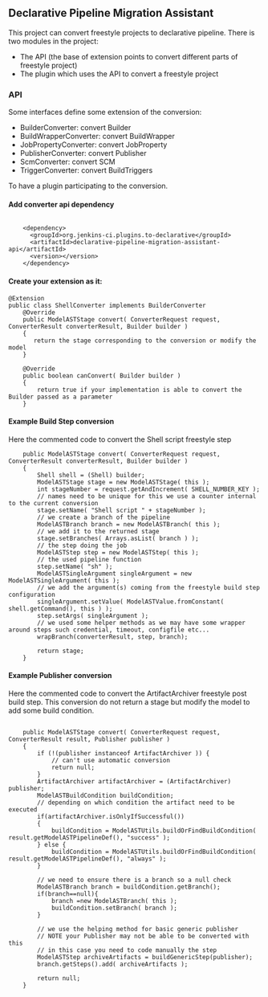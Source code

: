 ## Declarative Pipeline Migration Assistant 
This project can convert freestyle projects to declarative pipeline.
There is two modules in the project:
- The API (the base of extension points to convert different parts of freestyle project)
- The plugin which uses the API to convert a freestyle project

### API 
Some interfaces define some extension of the conversion:
- BuilderConverter: convert Builder
- BuildWrapperConverter: convert BuildWrapper
- JobPropertyConverter: convert JobProperty
- PublisherConverter: convert Publisher
- ScmConverter: convert SCM
- TriggerConverter: convert BuildTriggers

To have a plugin participating to the conversion.

#### Add converter api dependency

```

    <dependency>
      <groupId>org.jenkins-ci.plugins.to-declarative</groupId>
      <artifactId>declarative-pipeline-migration-assistant-api</artifactId>
      <version></version>  
    </dependency>

``` 
 
#### Create your extension as it:

```
@Extension
public class ShellConverter implements BuilderConverter
    @Override
    public ModelASTStage convert( ConverterRequest request, ConverterResult converterResult, Builder builder )
    {
       return the stage corresponding to the conversion or modify the model
    }

    @Override
    public boolean canConvert( Builder builder )
    {
        return true if your implementation is able to convert the Builder passed as a parameter  
    }
```

#### Example Build Step conversion

Here the commented code to convert the Shell script freestyle step

```
    public ModelASTStage convert( ConverterRequest request, ConverterResult converterResult, Builder builder )
    {
        Shell shell = (Shell) builder;
        ModelASTStage stage = new ModelASTStage( this );
        int stageNumber = request.getAndIncrement( SHELL_NUMBER_KEY );
        // names need to be unique for this we use a counter internal to the current conversion
        stage.setName( "Shell script " + stageNumber );
        // we create a branch of the pipeline 
        ModelASTBranch branch = new ModelASTBranch( this );
        // we add it to the returned stage    
        stage.setBranches( Arrays.asList( branch ) );
        // the step doing the job
        ModelASTStep step = new ModelASTStep( this );
        // the used pipeline function 
        step.setName( "sh" );
        ModelASTSingleArgument singleArgument = new ModelASTSingleArgument( this );
        // we add the argument(s) coming from the freestyle build step configuration
        singleArgument.setValue( ModelASTValue.fromConstant( shell.getCommand(), this ) );
        step.setArgs( singleArgument );
        // we used some helper methods as we may have some wrapper around steps such credential, timeout, configfile etc...
        wrapBranch(converterResult, step, branch);

        return stage;
    }
```

#### Example Publisher conversion

Here the commented code to convert the ArtifactArchiver freestyle post build step.
This conversion do not return a stage but modify the model to add some build condition.

```

    public ModelASTStage convert( ConverterRequest request, ConverterResult result, Publisher publisher )
    {
        if (!(publisher instanceof ArtifactArchiver )) {
            // can't use automatic conversion
            return null;
        }
        ArtifactArchiver artifactArchiver = (ArtifactArchiver) publisher;
        ModelASTBuildCondition buildCondition;
        // depending on which condition the artifact need to be executed
        if(artifactArchiver.isOnlyIfSuccessful())
        {
            buildCondition = ModelASTUtils.buildOrFindBuildCondition( result.getModelASTPipelineDef(), "success" );
        } else {
            buildCondition = ModelASTUtils.buildOrFindBuildCondition( result.getModelASTPipelineDef(), "always" );
        }

        // we need to ensure there is a branch so a null check
        ModelASTBranch branch = buildCondition.getBranch();
        if(branch==null){
            branch =new ModelASTBranch( this );
            buildCondition.setBranch( branch );
        }
        
        // we use the helping method for basic generic publisher
        // NOTE your Publisher may not be able to be converted with this
        // in this case you need to code manually the step
        ModelASTStep archiveArtifacts = buildGenericStep(publisher);
        branch.getSteps().add( archiveArtifacts );

        return null;
    }

``` 

